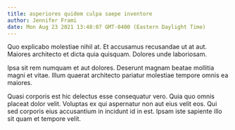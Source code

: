 ```yaml
---
title: asperiores quidem culpa saepe inventore
author: Jennifer Frami
date: Mon Aug 23 2021 13:48:07 GMT-0400 (Eastern Daylight Time)
---
```

Quo explicabo molestiae nihil at. Et accusamus recusandae ut at aut. Maiores architecto et dicta quia quisquam. Dolores unde laboriosam.

 Ipsa sit rem numquam et aut dolores. Deserunt magnam beatae mollitia magni et vitae. Illum quaerat architecto pariatur molestiae tempore omnis ea maiores.

 Quasi corporis est hic delectus esse consequatur vero. Quia quo omnis placeat dolor velit. Voluptas ex qui aspernatur non aut eius velit eos. Qui sed corporis eius accusantium in incidunt id in est. Ipsam iste sapiente illo sit quam et tempore velit.